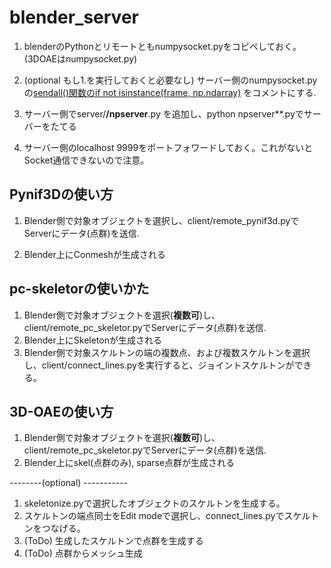 # blender_server

1. blenderのPythonとリモートともnumpysocket.pyをコピペしておく。 (3DOAEはnumpysocket.py)

2. (optional もし1.を実行しておくと必要なし) サーバー側のnumpysocket.pyの[sendall()関数のif not isinstance(frame, np.ndarray)]([url](https://github.com/hironoriyh/blender_server/blob/5c8e9c0880028c51ba6d6feacce153ea672663c7/numpysocket.py#L11-L12))
をコメントにする.

3. サーバー側でserver/**/npserver**.py を追加し、python npserver**.pyでサーバーをたてる

4. サーバー側のlocalhost 9999をポートフォワードしておく。これがないとSocket通信できないので注意。

## Pynif3Dの使い方
1. Blender側で対象オブジェクトを選択し、client/remote_pynif3d.pyでServerにデータ(点群)を送信. 
<!-- 5. sample_points.pyで点群生成する。 --> 
<!-- 6. Blender側でEditモードで、生成した複数オブジェクトの点群を選択し、command+shift+P -> run script でnpclient.py -->
2. Blender上にConmeshが生成される

## pc-skeletorの使いかた
1. Blender側で対象オブジェクトを選択(**複数可**)し、client/remote_pc_skeletor.pyでServerにデータ(点群)を送信. 
2. Blender上にSkeletonが生成される
3. Blender側で対象スケルトンの端の複数点、および複数スケルトンを選択し、client/connect_lines.pyを実行すると、ジョイントスケルトンができる。

## 3D-OAEの使い方
1. Blender側で対象オブジェクトを選択(**複数可**)し、client/remote_pc_skeletor.pyでServerにデータ(点群)を送信. 
2. Blender上にskel(点群のみ), sparse点群が生成される

--------(optional) -----------
1. skeletonize.pyで選択したオブジェクトのスケルトンを生成する。
2. スケルトンの端点同士をEdit modeで選択し、connect_lines.pyでスケルトンをつなげる。
3. (ToDo) 生成したスケルトンで点群を生成する
4. (ToDo) 点群からメッシュ生成



